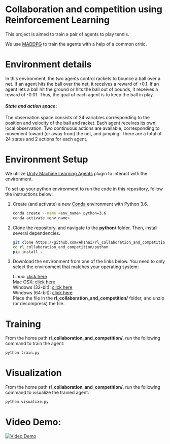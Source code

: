 # Collaboration and competition using Reinforcement Learning
This project is aimed to train a pair of agents to play tennis. 

We use [MADDPG](https://arxiv.org/pdf/1706.02275.pdf) to train the agents with a help of a common critic.

# Environment details

In this environment, the two agents control rackets to bounce a ball over a net. If an agent hits the ball over the net, it receives a reward of +0.1. If an agent lets a ball hit the ground or hits the ball out of bounds, it receives a reward of -0.01. Thus, the goal of each agent is to keep the ball in play.

#### *State and action space*:

The observation space consists of 24 variables corresponding to the position and velocity of the ball and racket. Each agent receives its own, local observation. Two continuous actions are available, corresponding to movement toward (or away from) the net, and jumping. There are a total of 24 states and 2 actions for each agent.


# Environment Setup

We utilize [Unity Machine Learning Agents](https://github.com/Unity-Technologies/ml-agents) plugin to interact with the environment. 

To set up your python environment to run the code in this repository, follow the instructions below:

1. Create (and activate) a new [Conda](https://docs.anaconda.com/anaconda/install/) environment with Python 3.6.

    ```bash
    conda create --name <env_name> python=3.6
    conda activate <env_name>
    ```


2. Clone the repository, and navigate to the **python/** folder. Then, install several dependencies.

    ```bash
    git clone https://github.com/Akshai/rl_collaboration_and_competition.git
    cd rl_collaboration_and_competition/python
    pip install .
    ```
    
    
3.  Download the environment from one of the links below. You need to only select the environment that matches your operating system:

    Linux: [click here](https://s3-us-west-1.amazonaws.com/udacity-drlnd/P3/Tennis/Tennis_Linux.zip) <br />
    Mac OSX: [click here](https://s3-us-west-1.amazonaws.com/udacity-drlnd/P3/Tennis/Tennis.app.zip)<br />
    Windows (32-bit): [click here](https://s3-us-west-1.amazonaws.com/udacity-drlnd/P3/Tennis/Tennis_Windows_x86.zip)<br />
    Windows (64-bit): [click here](hhttps://s3-us-west-1.amazonaws.com/udacity-drlnd/P3/Tennis/Tennis_Windows_x86_64.zip)<br />
    Place the file in the **rl_collaboration_and_competition/** folder, and unzip (or decompress) the file.

# Training

From the home path **rl_collaboration_and_competition/**, run the following command to train the agent:

```bash
python train.py
```

# Visualization

From the home path **rl_collaboration_and_competition/**, run the following command to visualize the trained agent:

```bash
python visualize.py
```

# Video Demo: <br />
[![Video Demo](https://img.youtube.com/vi/OK03tQPBo4g/0.jpg)](https://youtu.be/OK03tQPBo4g)
